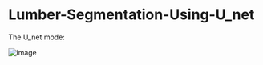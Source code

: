 # Lumber-Segmentation-Using-U_net

The U_net mode:

![image](https://github.com/ponpon010548/Lumber-Segmentation-Using-U-net/blob/master/model.png)
